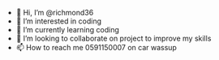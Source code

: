 - 👋 Hi, I’m @richmond36
- 👀 I’m interested in coding
- 🌱 I’m currently learning coding
- 💞️ I’m looking to collaborate on project to improve my skills
- 📫 How to reach me 0591150007 on car wassup

<!---
richmond36/richmond36 is a ✨ special ✨ repository because its `README.md` (this file) appears on your GitHub profile.
You can click the Preview link to take a look at your changes.
--->
